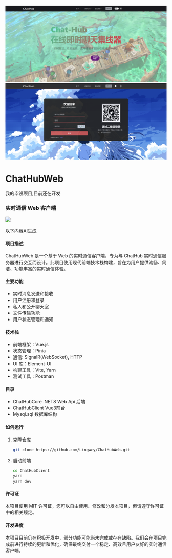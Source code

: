 
![image](main.png)
![image](login.png)

# ChatHubWeb  
我的毕设项目,目前还在开发
### 实时通信 Web 客户端  
  
[<img src="https://img.shields.io/badge/License-MIT-yellow.svg">](https://github.com/Lingwcy/ChatHubWeb/blob/main/LICENSE)  

以下内容AI生成 

#### 项目描述  
  
ChatHubWeb 是一个基于 Web 的实时通信客户端，专为与 ChatHub 实时通信服务器进行交互而设计。此项目使用现代前端技术栈构建，旨在为用户提供流畅、简洁、功能丰富的实时通信体验。  
  
#### 主要功能  
  
- 实时消息发送和接收  
- 用户注册和登录  
- 私人和公开聊天室  
- 文件传输功能  
- 用户状态管理和通知  
  
#### 技术栈  
  
- 前端框架：Vue.js  
- 状态管理：Pinia  
- 通信: SignalR(WebSocket), HTTP 
- UI 库：Element-UI
- 构建工具：Vite, Yarn
- 测试工具：Postman  
  

#### 目录
- ChatHubCore .NET8 Web Api 后端
- ChatHubClient Vue3前台
- Mysql.sql 数据库结构

#### 如何运行  
  
1. 克隆仓库  
   ```bash  
   git clone https://github.com/Lingwcy/ChatHubWeb.git

2. 启动前端
   ```bash  
   cd ChatHubClient
   yarn 
   yarn dev


#### 许可证
本项目使用 MIT 许可证，您可以自由使用、修改和分发本项目，但请遵守许可证中的相关规定。

#### 开发进度
本项目目前仍在积极开发中，部分功能可能尚未完成或存在缺陷。我们会在项目完成前进行持续的更新和优化，确保最终交付一个稳定、高效且用户友好的实时通信客户端。